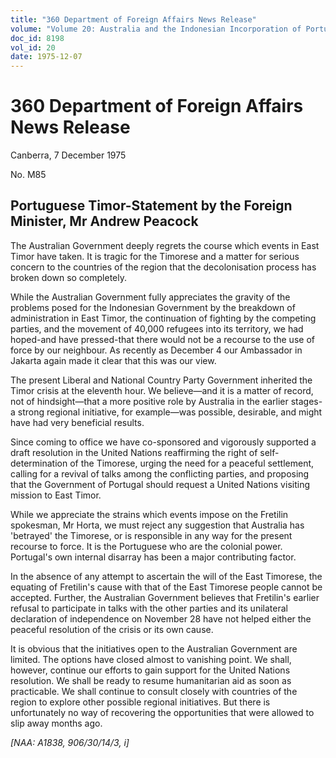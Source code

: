 ```yaml
---
title: "360 Department of Foreign Affairs News Release"
volume: "Volume 20: Australia and the Indonesian Incorporation of Portuguese Timor, 1974-1976"
doc_id: 8198
vol_id: 20
date: 1975-12-07
---
```


# 360 Department of Foreign Affairs News Release

Canberra, 7 December 1975

No. M85

## Portuguese Timor-Statement by the Foreign Minister, Mr Andrew Peacock

The Australian Government deeply regrets the course which events in East Timor have taken. It is tragic for the Timorese and a matter for serious concern to the countries of the region that the decolonisation process has broken down so completely.

While the Australian Government fully appreciates the gravity of the problems posed for the Indonesian Government by the breakdown of administration in East Timor, the continuation of fighting by the competing parties, and the movement of 40,000 refugees into its territory, we had hoped-and have pressed-that there would not be a recourse to the use of force by our neighbour. As recently as December 4 our Ambassador in Jakarta again made it clear that this was our view.

The present Liberal and National Country Party Government inherited the Timor crisis at the eleventh hour. We believe—and it is a matter of record, not of hindsight—that a more positive role by Australia in the earlier stages-a strong regional initiative, for example—was possible, desirable, and might have had very beneficial results.

Since coming to office we have co-sponsored and vigorously supported a draft resolution in the United Nations reaffirming the right of self-determination of the Timorese, urging the need for a peaceful settlement, calling for a revival of talks among the conflicting parties, and proposing that the Government of Portugal should request a United Nations visiting mission to East Timor.

While we appreciate the strains which events impose on the Fretilin spokesman, Mr Horta, we must reject any suggestion that Australia has 'betrayed' the Timorese, or is responsible in any way for the present recourse to force. It is the Portuguese who are the colonial power. Portugal's own internal disarray has been a major contributing factor.

In the absence of any attempt to ascertain the will of the East Timorese, the equating of Fretilin's cause with that of the East Timorese people cannot be accepted. Further, the Australian Government believes that Fretilin's earlier refusal to participate in talks with the other parties and its unilateral declaration of independence on November 28 have not helped either the peaceful resolution of the crisis or its own cause.

It is obvious that the initiatives open to the Australian Government are limited. The options have closed almost to vanishing point. We shall, however, continue our efforts to gain support for the United Nations resolution. We shall be ready to resume humanitarian aid as soon as practicable. We shall continue to consult closely with countries of the region to explore other possible regional initiatives. But there is unfortunately no way of recovering the opportunities that were allowed to slip away months ago.

_[NAA: A1838, 906/30/14/3, i]_
